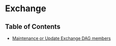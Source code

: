 # Exchange

## Table of Contents

- [Maintenance or Update Exchange DAG members](EXCHANGE/Maintenance-or-Update-DAG-Members)